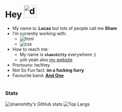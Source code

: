 # **Hey** <img src="https://static-cdn.jtvnw.net/emoticons/v2/1/default/dark/5.0" alt="drawing" width="40">

- My name is: **Lucas** but lots of people call me **Sham**
- I’m currently working with:
    * ![html](https://img.shields.io/badge/-HTML-0d0d0d?&logo=HTML5)
    * ![css](https://img.shields.io/badge/-CSS-0d0d0d?&logo=CSS3&logoColor=blue)
- How to reach me:
    * My name is **`shamshitty`** everywhere :)
    * yoh yeah also [my website](https://shamshitty.xyz)
- Pronouns: he/they
- Not So Fun fact: **im a fucking furry**
- Favourite band: [**And One**](https://open.spotify.com/artist/6OAueBADydAjR5lP5NqTvv)

#

### **Stats**

![shamshitty's GitHub stats](https://github-readme-stats.vercel.app/api?username=shamshitty&show_icons=true&theme=dark)
![Top Langs](https://github-readme-stats.vercel.app/api/top-langs/?username=shamshitty&layout=compact&theme=dark)
